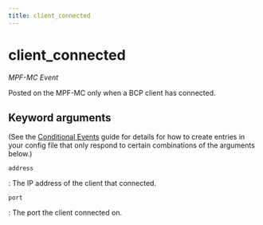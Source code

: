 ```yaml
---
title: client_connected
---
```


# client_connected


*MPF-MC Event*

Posted on the MPF-MC only when a BCP client has connected.

## Keyword arguments

(See the [Conditional Events](overview/conditional.md)
guide for details for how to create entries in your config file that
only respond to certain combinations of the arguments below.)

`address`

:   The IP address of the client that connected.

`port`

:   The port the client connected on.
